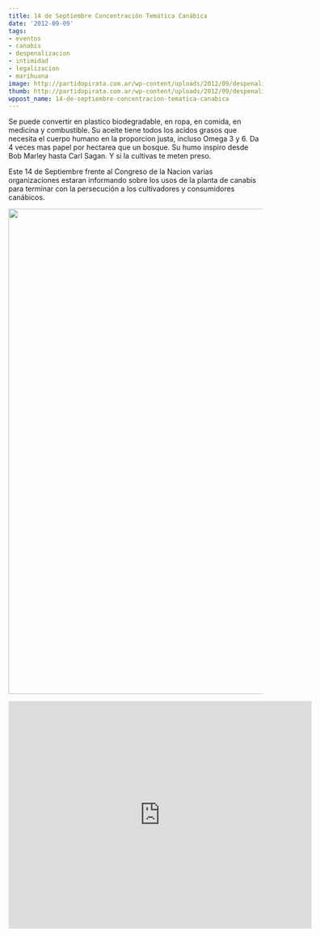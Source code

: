 ```yaml
---
title: 14 de Septiembre Concentración Temática Canábica
date: '2012-09-09'
tags:
- eventos
- canabis
- despenalizacion
- intimidad
- legalizacion
- marihuana
image: http://partidopirata.com.ar/wp-content/uploads/2012/09/despenalizacion.jpg
thumb: http://partidopirata.com.ar/wp-content/uploads/2012/09/despenalizacion-150x150.jpg
wppost_name: 14-de-septiembre-concentracion-tematica-canabica
---
```


Se puede convertir en plastico biodegradable, en ropa, en comida, en medicina y combustible. Su aceite tiene todos los acidos grasos que necesita el cuerpo humano en la proporcion justa, incluso Omega 3 y 6. Da 4 veces mas papel por hectarea que un bosque. Su humo inspiro desde Bob Marley hasta Carl Sagan. Y si la cultivas te meten preso.

Este 14 de Septiembre frente al Congreso de la Nacion varias organizaciones estaran informando sobre los usos de la planta de canabis para terminar con la persecución a los cultivadores y consumidores canábicos. 

<a href="http://partidopirata.com.ar/wp-content/uploads/2012/09/despenalizacion.jpg"><img src="http://partidopirata.com.ar/wp-content/uploads/2012/09/despenalizacion.jpg" alt="" title="despenalizacion" width="582" height="960" class="aligncenter size-full wp-image-6416" /></a>

<iframe width="600" height="450" src="http://www.youtube.com/embed/0EXCyYR6uW4" frameborder="0" allowfullscreen></iframe>
